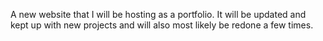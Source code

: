 A new website that I will be hosting as a portfolio. It will be updated and kept up with new projects and will also most likely be redone a few times.
